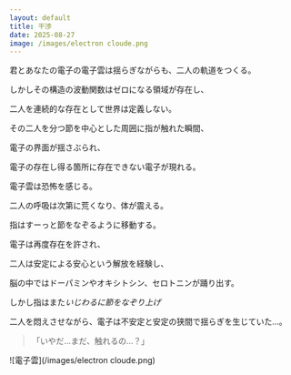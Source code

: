 ```yaml
---
layout: default
title: 干渉
date: 2025-08-27
image: /images/electron cloude.png
---
```


君とあなたの電子の電子雲は揺らぎながらも、二人の軌道をつくる。

しかしその構造の波動関数はゼロになる領域が存在し、

二人を連続的な存在として世界は定義しない。

その二人を分つ節を中心とした周囲に指が触れた瞬間、

電子の界面が揺さぶられ、

電子の存在し得る箇所に存在できない電子が現れる。

電子雲は恐怖を感じる。

二人の呼吸は次第に荒くなり、体が震える。

指はすーっと節をなぞるように移動する。

電子は再度存在を許され、

二人は安定による安心という解放を経験し、

脳の中ではドーパミンやオキシトシン、セロトニンが踊り出す。

しかし指はまた<em>いじわるに節をなぞり上げ</em>

二人を悶えさせながら、電子は不安定と安定の狭間で揺らぎを生じていた…。

> 「いやだ...まだ、触れるの...？」

![電子雲](/images/electron cloude.png)

